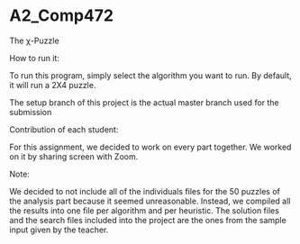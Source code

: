 # A2_Comp472

The χ-Puzzle

How to run it: 

To run this program, simply select the algorithm you want to run. By default, it will run a 2X4 puzzle.


The setup branch of this project is the actual master branch used for the submission


Contribution of each student:

For this assignment, we decided to work on every part together. We worked on it by sharing screen with Zoom.


Note: 

We decided to not include all of the individuals files for the 50 puzzles of the analysis part because it seemed unreasonable. Instead, we compiled all the results into one file per algorithm and per heuristic. The solution files and the search files included into the project are the ones from the sample input given by the teacher.


 
